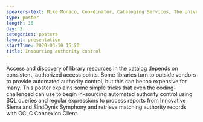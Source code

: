 ```yaml
---
speakers-text: Mike Monaco, Coordinator, Cataloging Services, The University of Akron
type: poster
length: 30
day: 2
categories: posters
layout: presentation
startTime: 2020-03-10 15:20
title: Insourcing authority control
---
```

Access and discovery of library resources in the catalog depends on consistent, authorized access points. Some libraries turn to outside vendors to provide automated authority control, but this can be too expensive for many. This poster explains some simple tricks that even the coding-challenged can use to begin in-sourcing automated authority control using SQL queries and regular expressions to process reports from Innovative Sierra and SirsiDynix Symphony and retrieve matching authority records with OCLC Connexion Client.